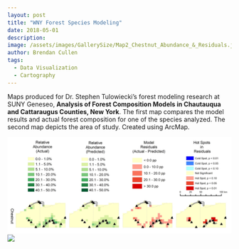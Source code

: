 ```yaml
---
layout: post
title: "WNY Forest Species Modeling"
date: 2018-05-01
description: 
image: /assets/images/GallerySize/Map2_Chestnut_Abundance_&_Residuals.jpg
author: Brendan Cullen
tags:
  - Data Visualization
  - Cartography
---
```


Maps produced for Dr. Stephen Tulowiecki’s forest modeling research at SUNY Geneseo, **Analysis of Forest Composition Models in Chautauqua and Cattaraugus Counties, New York**. The first map compares the model results and actual forest composition for one of the species analyzed. The second map depicts the area of study. Created using ArcMap.

![](/assets/images/OriginalSize/Map2_Chestnut_Abundance_&_Residuals.jpg)
![](/assets/images/OriginalSize/Map1_StudyArea.png)